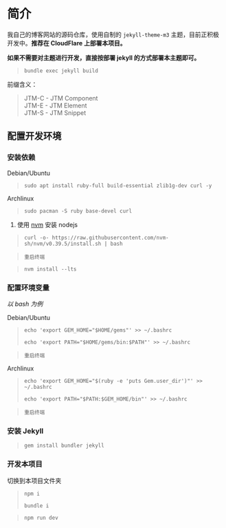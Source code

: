 # 简介

我自己的博客网站的源码仓库，使用自制的 `jekyll-theme-m3` 主题，目前正积极开发中。**推荐在 CloudFlare 上部署本项目。**

**如果不需要对主题进行开发，直接按部署 jekyll 的方式部署本主题即可。**

> ```
> bundle exec jekyll build
> ```

前缀含义：

> JTM-C - JTM Component  
> JTM-E - JTM Element  
> JTM-S - JTM Snippet

## 配置开发环境

### 安装依赖

Debian/Ubuntu

> ```
> sudo apt install ruby-full build-essential zlib1g-dev curl -y
> ```

Archlinux

> ```
> sudo pacman -S ruby base-devel curl
> ```

1. 使用 [nvm](https://github.com/nvm-sh/nvm) 安装 nodejs

> ```
> curl -o- https://raw.githubusercontent.com/nvm-sh/nvm/v0.39.5/install.sh | bash
> ```

> `重启终端`

> ```
> nvm install --lts
> ```

### 配置环境变量

_以 bash 为例_

Debian/Ubuntu

> ```
> echo 'export GEM_HOME="$HOME/gems"' >> ~/.bashrc
> ```
>
> ```
> echo 'export PATH="$HOME/gems/bin:$PATH"' >> ~/.bashrc
> ```

> `重启终端`

Archlinux

> ```
> echo 'export GEM_HOME="$(ruby -e 'puts Gem.user_dir')"' >> ~/.bashrc
> ```
>
> ```
> echo 'export PATH="$PATH:$GEM_HOME/bin"' >> ~/.bashrc
> ```

> `重启终端`

### 安装 Jekyll

> ```
> gem install bundler jekyll
> ```

### 开发本项目

切换到本项目文件夹

> ```
> npm i
> ```
>
> ```
> bundle i
> ```

> ```
> npm run dev
> ```
